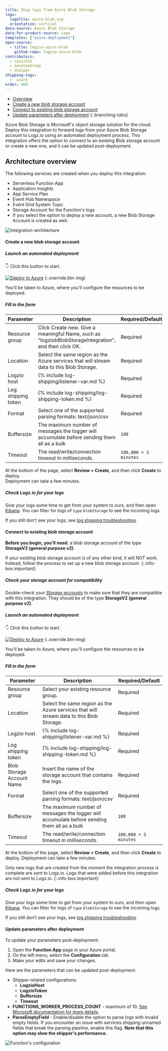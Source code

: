 ```yaml
---
title: Ship logs from Azure Blob Storage
logo:
  logofile: azure-blob.svg
  orientation: vertical
data-source: Azure Blob Storage
data-for-product-source: Logs
templates: ["azure-deployment"]
open-source:
  - title: logzio-azure-blob
    github-repo: logzio-azure-blob
contributors:
  - ronish31
  - imnotashrimp
  - shalper
shipping-tags:
  -  azure
order: 460
---
```


<!-- tabContainer:start -->
<div class="branching-container">

* [Overview](#overview)
* [Create a new blob storage account](#new-blob-config)
* [Connect to existing blob storage account](#existing-blob-config)
* [Update parameters after deployment](#update)
{:.branching-tabs}

<!-- tab:start -->
<div id="overview">

Azure Blob Storage is Microsoft's object storage solution for the cloud.  Deploy this integration to forward logs from your Azure Blob Storage account
to Logz.io using an automated deployment process. This integration offers the option to connect to an existing Blob storage account or create a new one, and it can be updated post-deployment.


## Architecture overview

The following services are created when you deploy this integration:

* Serverless Function App
* Application Insights
* App Service Plan
* Event Hub Namespace
* Event Grid System Topic
* Storage Account for the Function's logs
* If you select the option to deploy a new account, a new Blob Storage Account is created as well.

![Integration-architecture](https://dytvr9ot2sszz.cloudfront.net/logz-docs/integrations/logzio-blob-diagram.png)



</div>
<!-- tab:end -->


<!-- tab:start -->
<div id="new-blob-config">



#### Create a new blob storage account

<div class="tasklist">

##### Launch an automated deployment

👇 Click this button to start.

[![Deploy to Azure](https://dytvr9ot2sszz.cloudfront.net/logz-docs/azure_blob/deploybutton-az.png)](https://portal.azure.com/#create/Microsoft.Template/uri/https%3A%2F%2Fraw.githubusercontent.com%2Flogzio%2Flogzio-azure-blob%2Fmaster%2Fdeployments%2FdeploymentTemplateForNewStorage.json)
{:.override.btn-img}

You'll be taken to Azure,
where you'll configure the resources to be deployed.

##### Fill in the form

| Parameter | Description | Required/Default |
|---|---|---|
| Resource group | Click Create new. Give a meaningful Name, such as "logziobBlobStorageIntegration", and then click OK. | Required |
| Location | Select the same region as the Azure services that will stream data to this Blob Storage. |  Required |
| Logzio host | {% include log-shipping/listener-var.md %} |  Required |
| Log shipping token  | {% include log-shipping/log-shipping-token.md %} | Required |
| Format | Select one of the supported parsing formats: text/json/csv | Required |
| Buffersize | The maximum number of messages the logger will accumulate before sending them all as a bulk  | `100` |
| Timeout | The read/write/connection timeout in *milliseconds*.  | `180,000 = 3 minutes` | 

At the bottom of the page, select **Review + Create**, and then click **Create** to deploy.  
Deployment can take a few minutes.


##### Check Logz.io for your logs

Give your logs some time to get from your system to ours, and then open [Kibana](https://app.logz.io/#/dashboard/kibana/discover?). You can filter for logs of `type` `blobStorage` to see the incoming logs.

If you still don’t see your logs, see [log shipping troubleshooting](https://docs.logz.io/user-guide/log-shipping/log-shipping-troubleshooting.html).



</div>
</div>
<!-- tab:end -->

<!-- tab:start -->
<div id="existing-blob-config">



#### Connect to existing blob storage account

**Before you begin, you'll need**: a blob storage account of the type **StorageV2 (general purpose v2)**.


<!-- info-box-start:info -->
If your existing blob storage account is of any other kind, it will NOT work. Instead, follow the process to set up a new blob storage account.
{:.info-box.important}
<!-- info-box-end -->


<div class="tasklist">

##### Check your storage account for compatibility

Double-check your [_Storage accounts_](https://portal.azure.com/#blade/HubsExtension/BrowseResource/resourceType/Microsoft.Storage%2FStorageAccounts) to make sure that they are compatible with this integration. They should be of the type **StorageV2 (general purpose v2)**.


##### Launch an automated deployment

👇 Click this button to start.

[![Deploy to Azure](https://dytvr9ot2sszz.cloudfront.net/logz-docs/azure_blob/deploybutton-az.png)](https://portal.azure.com/#create/Microsoft.Template/uri/https%3A%2F%2Fraw.githubusercontent.com%2Flogzio%2Flogzio-azure-blob%2Fmaster%2Fdeployments%2FdeploymentTemplate.json)
{:.override.btn-img}

You'll be taken to Azure,
where you'll configure the resources to be deployed.

##### Fill in the form

| Parameter | Description | Required/Default |
|---|---|---|
| Resource group | Select your existing resource group. | Required |
| Location | Select the same region as the Azure services that will stream data to this Blob Storage.  |  Required |
| Logzio host | {% include log-shipping/listener-var.md %} |  Required |
| Log shipping token  | {% include log-shipping/log-shipping-token.md %} | Required |
| Blob Storage Account Name | Insert the name of the storage account that contains the logs. |  Required |
| Format | Select one of the supported parsing formats: text/json/csv | Required |
| Buffersize | The maximum number of messages the logger will accumulate before sending them all as a bulk  | `100` |
| Timeout | The read/write/connection timeout in *milliseconds*.  | `180,000 = 3 minutes` | 


At the bottom of the page, select **Review + Create**, and then click **Create** to deploy.  Deployment can take a few minutes. 

<!-- info-box-start:info -->
Only new logs that are created from the moment the integration process is complete are sent to Logz.io. Logs that were added before this integration are not sent to Logz.io.
{:.info-box.important}
<!-- info-box-end -->


##### Check Logz.io for your logs

Give your logs some time to get from your system to ours, and then open [Kibana](https://app.logz.io/#/dashboard/kibana/discover?). You can filter for logs of `type` `blobStorage` to see the incoming logs.
  
If you still don’t see your logs, see [log shipping troubleshooting](https://docs.logz.io/user-guide/log-shipping/log-shipping-troubleshooting.html).

</div>

</div>
<!-- tab:end -->





<!-- tab:start -->
<div id="update">

#### Update parameters after deployment

To update your parameters post-deployment:

1. Open the **Function App** page in your Azure portal. 
2. On the left menu, select the **Configuration** tab. 
3. Make your edits and save your changes.


Here are the parameters that can be updated post-deployment: 

* Shipper-related configurations:
  * **LogzioHost**
  * **LogzioToken**
  * **Buffersize**
  * **Timeout**
* **FUNCTIONS_WORKER_PROCESS_COUNT** - maximum of 10. [See Microsoft documentation for more details](https://docs.microsoft.com/en-us/azure/azure-functions/functions-app-settings#functions_worker_process_count).
* **ParseEmptyField** - Enable/disable the option to parse logs with invalid empty fields. If you encounter an issue with services shipping unnamed fields that break the parsing pipeline, enable this flag. **Note that this option may slow the shipper's performance.**


![Function's configuration](https://dytvr9ot2sszz.cloudfront.net/logz-docs/integrations/configuration-settings.png)


</div>
<!-- tab:end -->

</div>
<!-- tabContainer:end -->
